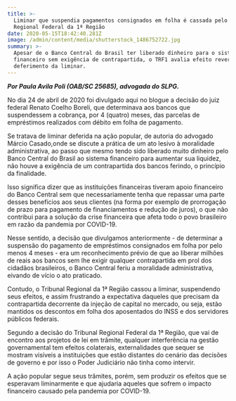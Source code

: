 ```yaml
---
title: >-
  Liminar que suspendia pagamentos consignados em folha é cassada pelo Tribunal
  Regional Federal da 1ª Região
date: 2020-05-15T18:42:40.281Z
image: /admin/content/media/shutterstock_1486752722.jpg
summary: >-
  Apesar de o Banco Central do Brasil ter liberado dinheiro para o sistema
  financeiro sem exigência de contrapartida, o TRF1 avalia efeito reverso do
  deferimento da liminar.
---
```

_**Por Paula Avila Poli (OAB/SC 25685), advogada do SLPG.**_

No dia 24 de abril de 2020 foi divulgado aqui no blogue a decisão do juiz federal Renato Coelho Boreli, que determinava aos bancos que suspendessem a cobrança, por 4 (quatro) meses, das parcelas de empréstimos realizados com débito em folha de pagamento.

Se tratava de liminar deferida na ação popular, de autoria do advogado Márcio Casado,onde se discute a prática de um ato lesivo à moralidade administrativa, ao passo que mesmo tendo sido liberado muito dinheiro pelo Banco Central do Brasil ao sistema financeiro para aumentar sua liquidez, não houve a exigência de um contrapartida dos bancos ferindo, o princípio da finalidade.

Isso significa dizer que as instituições financeiras tiveram apoio financeiro do Banco Central sem que necessariamente tenha que repassar uma parte desses benefícios aos seus clientes (na forma por exemplo de prorrogação de prazo para pagamento de financiamentos e redução de juros), o que não contribui para a solução da crise financeira que afeta todo o povo brasileiro em razão da pandemia por COVID-19.

Nesse sentido, a decisão que divulgamos anteriormente - de determinar a suspensão do pagamento de empréstimos consignados em folha por pelo menos 4 meses - era um reconhecimento prévio de que ao liberar milhões de reais aos bancos sem lhe exigir qualquer contrapartida em prol dos cidadãos brasileiros, o Banco Central feriu a moralidade administrativa, eivando de vício o ato praticado.

Contudo, o Tribunal Regional da 1ª Região cassou a liminar, suspendendo seus efeitos, e assim frustrando a expectativa daqueles que precisam da contrapartida decorrente da injeção de capital no mercado, ou seja, estão mantidos os descontos em folha dos aposentados do INSS e dos servidores públicos federais.

Segundo a decisão do Tribunal Regional Federal da 1ª Região, que vai de encontro aos projetos de lei em trâmite, qualquer interferência na gestão governamental tem efeitos colaterais, externalidades que sequer se mostram visíveis a instituições que estão distantes do cenário das decisões de governo e por isso o Poder Judiciário não tinha como intervir. 

A ação popular segue seus trâmites, porém, sem produzir os efeitos que se esperavam liminarmente e que ajudaria aqueles que sofrem o impacto financeiro causado pela pandemia por COVID-19.
